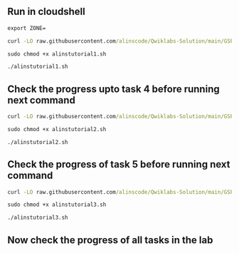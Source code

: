 ## Run in cloudshell
```cmd
export ZONE=
```
```cmd
curl -LO raw.githubusercontent.com/alinscode/Qwiklabs-Solution/main/GSP/6/6/2/alinstutorial1.sh

sudo chmod +x alinstutorial1.sh

./alinstutorial1.sh
```

## Check the progress upto task 4 before running next command

```cmd
curl -LO raw.githubusercontent.com/alinscode/Qwiklabs-Solution/main/GSP/6/6/2/alinstutorial2.sh

sudo chmod +x alinstutorial2.sh

./alinstutorial2.sh
```

## Check the progress of task 5 before running next command

```cmd
curl -LO raw.githubusercontent.com/alinscode/Qwiklabs-Solution/main/GSP/6/6/2/alinstutorial3.sh

sudo chmod +x alinstutorial3.sh

./alinstutorial3.sh
```
## Now check the progress of all tasks in the lab